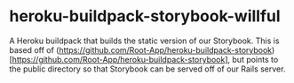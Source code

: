 # heroku-buildpack-storybook-willful

A Heroku buildpack that builds the static version of our Storybook. This is based off of (https://github.com/Root-App/heroku-buildpack-storybook)[https://github.com/Root-App/heroku-buildpack-storybook], but points to the public directory so that Storybook can be served off of our Rails server.
